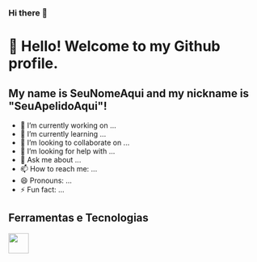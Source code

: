 ### Hi there 👋

<!--
**AnahiMamani/AnahiMamani** is a ✨ _special_ ✨ repository because its `README.md` (this file) appears on your GitHub profile.

Here are some ideas to get you started:-->
# 👋 Hello! Welcome to my Github profile.
## My name is SeuNomeAqui and my nickname is "SeuApelidoAqui"!

- 🔭 I’m currently working on ...
- 🌱 I’m currently learning ...
- 👯 I’m looking to collaborate on ...
- 🤔 I’m looking for help with ...
- 💬 Ask me about ...
- 📫 How to reach me: ...
- 😄 Pronouns: ...
- ⚡ Fun fact: ...

## Ferramentas e Tecnologias

<img loading="lazy" src="https://cdn.jsdelivr.net/gh/devicons/devicon/icons/git/git-original.svg" width="40" height="40"/>
